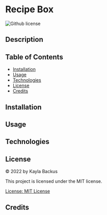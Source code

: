 # Recipe Box
![Github license](https://img.shields.io/badge/license-MIT-blue.svg)

## Description

## Table of Contents
- [Installation](#installation)
- [Usage](#usage)
- [Technologies](#technologies)
- [License](#license)
- [Credits](#credits)

## Installation

## Usage

## Technologies

## License
&copy; 2022 by Kayla Backus

This project is licensed under the MIT license.

[License: MIT License](https://opensource.org/licenses/MIT)

## Credits